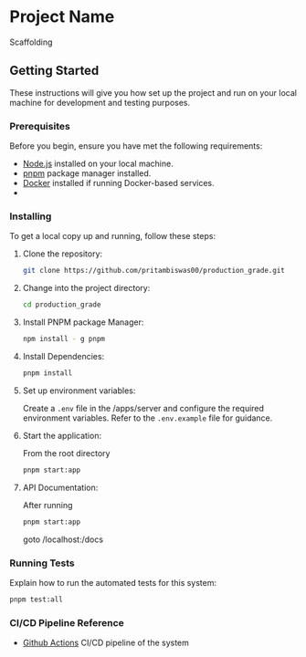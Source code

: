 # Project Name

Scaffolding

## Getting Started

These instructions will give you how set up the project and run on your local machine for development and testing purposes.

### Prerequisites

Before you begin, ensure you have met the following requirements:

- [Node.js](https://nodejs.org/) installed on your local machine.
- [pnpm](https://pnpm.io/) package manager installed.
- [Docker](https://www.docker.com/) installed if running Docker-based services.
-

### Installing

To get a local copy up and running, follow these steps:

1. Clone the repository:

   ```bash
   git clone https://github.com/pritambiswas00/production_grade.git
   ```

2. Change into the project directory:

   ```bash
   cd production_grade
   ```

3. Install PNPM package Manager:

   ```bash
   npm install - g pnpm
   ```

4. Install Dependencies:

   ```bash
   pnpm install
   ```

5. Set up environment variables:

   Create a `.env` file in the <rootDir>/apps/server and configure the required environment variables. Refer to the `.env.example` file for guidance.

6. Start the application:

   From the root directory

   ```bash
   pnpm start:app
   ```

7. API Documentation:

   After running

   ```bash
   pnpm start:app
   ```

   goto /localhost:<PORT>/docs

### Running Tests

Explain how to run the automated tests for this system:

```bash
pnpm test:all
```

### CI/CD Pipeline Reference

- [Github Actions](https://drive.google.com/file/d/1W35AkRdSuc7NBGalt7qEIvEBpwJGuzrc/view?usp=sharing/) CI/CD pipeline of the system
